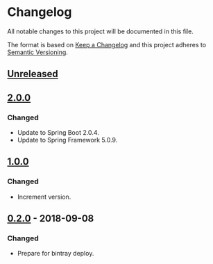 # Changelog

All notable changes to this project will be documented in this file.

The format is based on [Keep a Changelog](http://keepachangelog.com/)
and this project adheres to [Semantic Versioning](http://semver.org/).

## [Unreleased](https://github.com/atomist/spring-boot-agent/compare/2.0.0...HEAD)

## [2.0.0](https://github.com/atomist/spring-boot-agent/compare/1.0.0...2.0.0)

### Changed

-   Update to Spring Boot 2.0.4.
-   Update to Spring Framework 5.0.9.

## [1.0.0](https://github.com/atomist/spring-boot-agent/compare/0.2.0...1.0.0)

### Changed

-   Increment version.

## [0.2.0](https://github.com/atomist/spring-boot-agent/tree/0.2.0) - 2018-09-08

### Changed

-   Prepare for bintray deploy.
